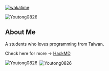 [![wakatime](https://wakatime.com/badge/user/2ee47a7f-bae6-44a5-a6f5-6b86411d13f5.svg)](https://wakatime.com/@2ee47a7f-bae6-44a5-a6f5-6b86411d13f5) 
<p> <img src="https://komarev.com/ghpvc/?username=Youtong0826&label=Profile%20views&color=0e75b6&style=flat" alt="Youtong0826" /> </p>

## About Me 
A students who loves programming from Taiwan.

Check here for more -> [HackMD](https://hackmd.io/@Youtong0826/about_me)

<p><img align="left" src="https://github-readme-stats.vercel.app/api/top-langs?username=Youtong0826&show_icons=true&locale=en&layout=compact&theme=tokyonight" alt="Youtong0826" /></p>
<p>&nbsp;<img align="center" src="https://github-readme-stats.vercel.app/api?username=Youtong0826&show_icons=true&locale=en&theme=tokyonight" alt="Youtong0826" /></p>
